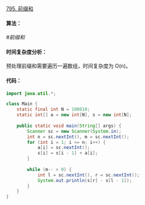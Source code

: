 [795. 前缀和](https://www.acwing.com/problem/content/797/)

#### 算法：

*#前缀和*

#### 时间复杂度分析：

预处理前缀和需要遍历一遍数组，时间复杂度为 O(n)。

#### 代码：

```java
import java.util.*;

class Main {
    static final int N = 100010;
    static int[] a = new int[N], s = new int[N];
    
    public static void main(String[] args) {
        Scanner sc = new Scanner(System.in);
        int n = sc.nextInt(), m = sc.nextInt();
        for (int i = 1; i <= n; i++) {
            a[i] = sc.nextInt();
            s[i] = s[i - 1] + a[i];
        }
        
        while (m-- > 0) {
            int l = sc.nextInt(), r = sc.nextInt();
            System.out.println(s[r] - s[l - 1]);
        }
    }
}
```

